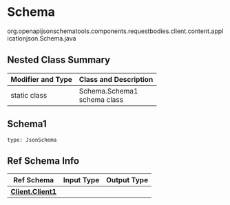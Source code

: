 # Schema
org.openapijsonschematools.components.requestbodies.client.content.applicationjson.Schema.java

## Nested Class Summary
| Modifier and Type | Class and Description |
| ----------------- | ---------------------- |
| static class | Schema.Schema1<br> schema class |

## Schema1
```
type: JsonSchema
```

## Ref Schema Info
Ref Schema | Input Type | Output Type
---------- | ---------- | -----------
[**Client.Client1**](../../../../components/schemas/Client.md) |  | 

